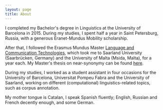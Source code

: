 ```yaml
---
layout: page
title: About
---
```



I completed my Bachelor's degree in Linguistics at the University of Barcelona in 2015. During my studies, I spent half a year in Saint Petersburg, Russia, with a generous Eranet-Mundus Mobility scholarship.

After that, I followed the Erasmus Mundus Master [Language and Communication Technologies](https://lct-master.org/), which took me to Saarland University (Saarbrücken, Germany) and the University of Malta (Msida, Malta), for a year each. My Master's thesis on near-synonymy can be found [here](https://lct-master.org/getfile.php?id=2682&n=1&dt=TH&ft=pdf&type=TH).

During my studies, I worked as a student assistant in four occasions for the University of Barcelona, Universitat Pompeu Fabra and the University of Saarland, working on different (computational) linguistics-related topics, such as corpus annotation.

My mother tongue is Catalan, I speak Spanish fluently; English, Russian and French decently enough, and some German. 
